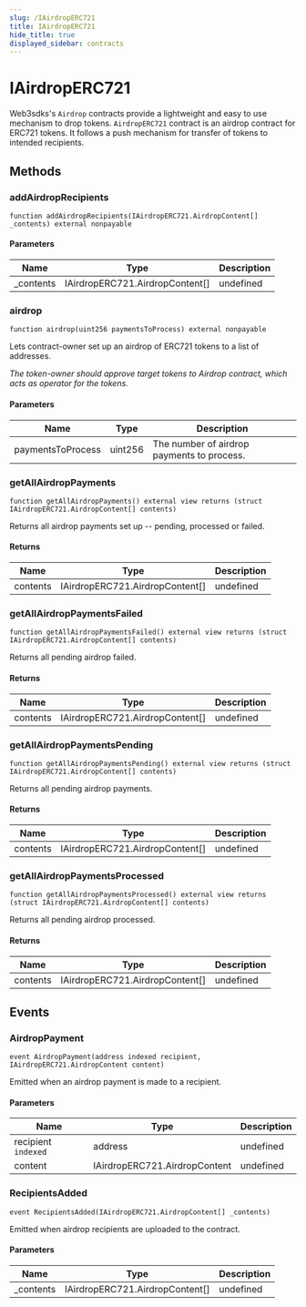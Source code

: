 ```yaml
---
slug: /IAirdropERC721
title: IAirdropERC721
hide_title: true
displayed_sidebar: contracts
---
```


# IAirdropERC721

Web3sdks&#39;s `Airdrop` contracts provide a lightweight and easy to use mechanism to drop tokens. `AirdropERC721` contract is an airdrop contract for ERC721 tokens. It follows a push mechanism for transfer of tokens to intended recipients.

## Methods

### addAirdropRecipients

```solidity
function addAirdropRecipients(IAirdropERC721.AirdropContent[] _contents) external nonpayable
```

#### Parameters

| Name       | Type                            | Description |
| ---------- | ------------------------------- | ----------- |
| \_contents | IAirdropERC721.AirdropContent[] | undefined   |

### airdrop

```solidity
function airdrop(uint256 paymentsToProcess) external nonpayable
```

Lets contract-owner set up an airdrop of ERC721 tokens to a list of addresses.

_The token-owner should approve target tokens to Airdrop contract, which acts as operator for the tokens._

#### Parameters

| Name              | Type    | Description                                |
| ----------------- | ------- | ------------------------------------------ |
| paymentsToProcess | uint256 | The number of airdrop payments to process. |

### getAllAirdropPayments

```solidity
function getAllAirdropPayments() external view returns (struct IAirdropERC721.AirdropContent[] contents)
```

Returns all airdrop payments set up -- pending, processed or failed.

#### Returns

| Name     | Type                            | Description |
| -------- | ------------------------------- | ----------- |
| contents | IAirdropERC721.AirdropContent[] | undefined   |

### getAllAirdropPaymentsFailed

```solidity
function getAllAirdropPaymentsFailed() external view returns (struct IAirdropERC721.AirdropContent[] contents)
```

Returns all pending airdrop failed.

#### Returns

| Name     | Type                            | Description |
| -------- | ------------------------------- | ----------- |
| contents | IAirdropERC721.AirdropContent[] | undefined   |

### getAllAirdropPaymentsPending

```solidity
function getAllAirdropPaymentsPending() external view returns (struct IAirdropERC721.AirdropContent[] contents)
```

Returns all pending airdrop payments.

#### Returns

| Name     | Type                            | Description |
| -------- | ------------------------------- | ----------- |
| contents | IAirdropERC721.AirdropContent[] | undefined   |

### getAllAirdropPaymentsProcessed

```solidity
function getAllAirdropPaymentsProcessed() external view returns (struct IAirdropERC721.AirdropContent[] contents)
```

Returns all pending airdrop processed.

#### Returns

| Name     | Type                            | Description |
| -------- | ------------------------------- | ----------- |
| contents | IAirdropERC721.AirdropContent[] | undefined   |

## Events

### AirdropPayment

```solidity
event AirdropPayment(address indexed recipient, IAirdropERC721.AirdropContent content)
```

Emitted when an airdrop payment is made to a recipient.

#### Parameters

| Name                | Type                          | Description |
| ------------------- | ----------------------------- | ----------- |
| recipient `indexed` | address                       | undefined   |
| content             | IAirdropERC721.AirdropContent | undefined   |

### RecipientsAdded

```solidity
event RecipientsAdded(IAirdropERC721.AirdropContent[] _contents)
```

Emitted when airdrop recipients are uploaded to the contract.

#### Parameters

| Name       | Type                            | Description |
| ---------- | ------------------------------- | ----------- |
| \_contents | IAirdropERC721.AirdropContent[] | undefined   |
